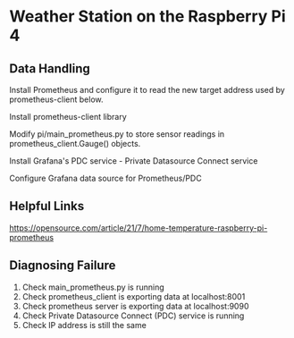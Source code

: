# Weather Station on the Raspberry Pi 4
## Data Handling
Install Prometheus and configure it to read the new target address used by prometheus-client below.

Install prometheus-client library

Modify pi/main_prometheus.py to store sensor readings in prometheus_client.Gauge() objects.

Install Grafana's PDC service - Private Datasource Connect service

Configure Grafana data source for Prometheus/PDC

## Helpful Links
https://opensource.com/article/21/7/home-temperature-raspberry-pi-prometheus

## Diagnosing Failure
1. Check main_prometheus.py is running
2. Check prometheus_client is exporting data at localhost:8001
3. Check prometheus server is exporting data at localhost:9090
4. Check Private Datasource Connect (PDC) service is running
5. Check IP address is still the same
